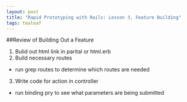 ```yaml
---
layout: post
title: "Rapid Prototyping with Rails: Lesson 3, Feature Building"
tags: tealeaf
---
```

##Review of Building Out a Feature
1. Bulid out html link in parital or html.erb
2. Build necessary routes
  * run grep routes to determine which routes are needed
3. Write code for action in controller
  * run binding pry to see what parameters are being submitted
